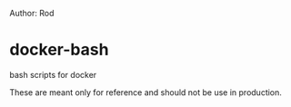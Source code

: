 Author: Rod


docker-bash
===========

bash scripts for docker

These are meant only for reference and should not be use in production.
